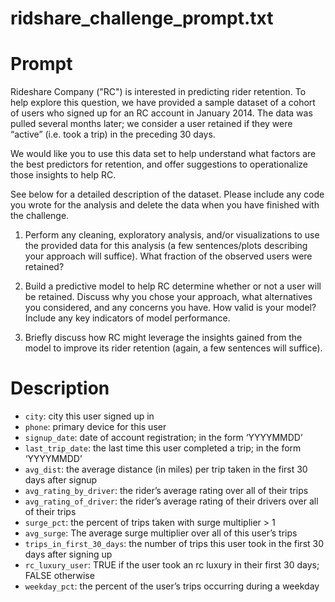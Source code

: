 # ridshare_challenge_prompt.txt

# Prompt
Rideshare Company ("RC") is interested in predicting rider retention. To help explore this question, we have provided a 
sample dataset of a cohort of users who signed up for an RC account in January 2014. The data was pulled several months
 later; we consider a user retained if they were “active” (i.e. took a trip) in the preceding 30 days.

We would like you to use this data set to help understand what factors are the best predictors for retention, and offer 
suggestions to operationalize those insights to help RC.

See below for a detailed description of the dataset. Please include any code you wrote for the analysis and delete the 
data when you have finished with the challenge.

1. Perform any cleaning, exploratory analysis, and/or visualizations to use the provided data for this analysis 
(a few sentences/plots describing your approach will suffice). What fraction of the observed users were retained?
2. Build a predictive model to help RC determine whether or not a user will be retained. Discuss why you chose your 
approach, what alternatives you considered, and any concerns you have. How valid is your model? Include any key 
indicators of model performance.

3. Briefly discuss how RC might leverage the insights gained from the model to
improve its rider retention (again, a few sentences will suffice).

# Description
* `city`: city this user signed up in
* `phone`: primary device for this user
* `signup_date`: date of account registration; in the form ‘YYYYMMDD’
* `last_trip_date`: the last time this user completed a trip; in the form ‘YYYYMMDD’
* `avg_dist`: the average distance (in miles) per trip taken in the first 30 days after signup
* `avg_rating_by_driver`: the rider’s average rating over all of their trips
* `avg_rating_of_driver`: the rider’s average rating of their drivers over all of their trips
* `surge_pct`: the percent of trips taken with surge multiplier > 1
* `avg_surge`: The average surge multiplier over all of this user’s trips
* `trips_in_first_30_days`: the number of trips this user took in the first 30 days after signing up
* `rc_luxury_user`: TRUE if the user took an rc luxury in their first 30 days; FALSE otherwise
* `weekday_pct`: the percent of the user’s trips occurring during a weekday
